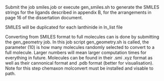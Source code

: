 Submit the job smiles.job or execute gen_smiles.sh to generate the SMILES strings for the ligands described in appendix B, for the arrangements in page 16 of the dissertation document.

SMILES will be duplicated for each lanthinide in ln_list file

Converting from SMILES format to full molecules can is done by submitting the gen_geometry job. In this job script gen_geometry.sh is called, the parameter (10) is how many molecules randomly selected to convert to a full molecule. Larger numbers will mean larger computation times for everything in future. Molecules can be found in their .smi .xyz format as well as their cannonical format and .pdb format (better for visualisation). Note for this step chemaxon molconvert must be installed and visable to path. 
